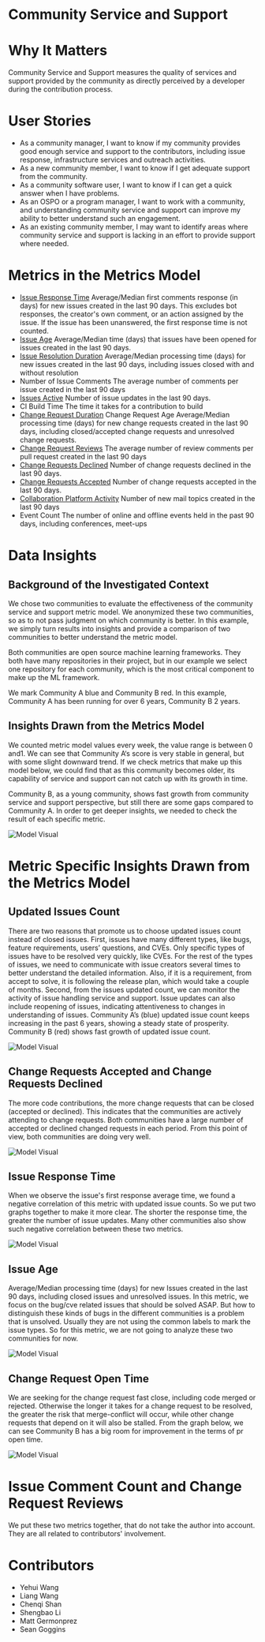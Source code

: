 # Community Service and Support

# Why It Matters
Community Service and Support measures the quality of services and support provided by the community as directly perceived by a developer during the contribution process.

# User Stories
- As a community manager, I want to know if my community provides good enough service and support to the contributors, including issue response, infrastructure services and outreach activities. 
- As a new community member, I want to know if I get adequate support from the community.
- As a community software user, I want to know if I can get a quick answer when I have problems. 
- As an OSPO or a program manager, I want to work with a community, and understanding community service and support can improve my ability to better understand such an engagement. 
- As an existing community member, I may want to identify areas where community service and support is lacking in an effort to provide support where needed. 

# Metrics in the Metrics Model

- [Issue Response Time](https://chaoss.community/metric-issue-response-time/)
Average/Median first comments response (in days) for new issues created in the last 90 days. This excludes bot responses, the creator's own comment, or an action assigned by the issue. If the issue has been unanswered, the first response time is not counted.
- [Issue Age](https://chaoss.community/metric-issue-age/)
Average/Median time (days) that issues have been opened for issues created in the last 90 days. 
- [Issue Resolution Duration](https://chaoss.community/metric-issue-resolution-duration/)
Average/Median processing time (days) for new issues created in the last 90 days, including issues closed with and without resolution
- Number of Issue Comments
The average number of comments per issue created in the last 90 days
- [Issues Active](https://chaoss.community/metric-issues-active/)
Number of issue updates in the last 90 days.
- CI Build Time
The time it takes for a contribution to build
- [Change Request Duration](https://chaoss.community/metric-change-requests-duration/)
Change Request Age
Average/Median processing time (days) for new change requests created in the last 90 days, including closed/accepted change requests and unresolved change requests.
- [Change Request Reviews](https://chaoss.community/metric-change-request-reviews/)
The average number of review comments per pull request created in the last 90 days
- [Change Requests Declined](https://chaoss.community/metric-change-requests-declined/)
Number of change requests declined in the last 90 days.
- [Change Requests Accepted](https://chaoss.community/metric-change-requests-accepted/)
Number of change requests accepted in the last 90 days.
- [Collaboration Platform Activity](https://chaoss.community/metric-collaboration-platform-activity/)
Number of new mail topics created in the last 90 days
- Event Count
The number of online and offline events held in the past 90 days, including conferences, meet-ups

# Data Insights

## Background of the Investigated Context
We chose two communities to evaluate the effectiveness of the community service and support metric model. We anonymized these two communities, so as to not pass judgment on which community is better. In this example, we simply turn results into insights and provide a comparison of two communities to better understand the metric model.

Both communities are open source machine learning frameworks. They both have many repositories in their project, but in our example we select one repository for each community, which is the most critical component to make up the ML framework.  

We mark Community A blue and Community B red. In this example, Community A has been running for over 6 years, Community B 2 years.

## Insights Drawn from the Metrics Model
We counted metric model values every week, the value range is between 0 and1. We can see that Community A‘s score is very stable in general, but with some slight downward trend. If we check metrics that make up this model below, we could find that as this community becomes older, its capability of service and support can not catch up with its growth in time.  

Community B, as a young community, shows fast growth from community service and support perspective, but still there are some gaps compared to Community A. In order to get deeper insights, we needed to check the result of each specific metric.

![Model Visual](https://Holder1.png)

# Metric Specific Insights Drawn from the Metrics Model

## Updated Issues Count

There are two reasons that promote us to choose updated issues count instead of closed issues. First, issues have many different types, like bugs, feature requirements, users’ questions, and CVEs. Only specific types of issues have to be resolved very quickly, like CVEs. For the rest of the types of issues, we need to communicate with issue creators several times to better understand the detailed information. Also, if it is a requirement, from accept to solve, it is following the release plan, which would take a couple of months. Second, from the issues updated count, we can monitor the activity of issue handling service and support. Issue updates can also include reopening of issues, indicating attentiveness to changes in understanding of issues. Community A’s (blue) updated issue count keeps increasing in the past 6 years, showing a steady state of prosperity. Community B (red) shows fast growth of updated issue count. 

![Model Visual](https://Holder2.png)

## Change Requests Accepted and Change Requests Declined 
The more code contributions, the more change requests that can be  closed (accepted or declined). This indicates that the communities are actively attending to change requests. Both communities have a large number of accepted or declined changed requests in each period. From this point of view, both communities are doing very well.  

![Model Visual](https://Holder3.png)

## Issue Response Time  
When we observe the issue's first response average time, we found a negative correlation of this metric with updated issue counts. So we put two graphs together to make it more clear. The shorter the response time, the greater the number of issue updates. Many other communities also show such negative correlation between these two metrics. 

![Model Visual](https://Holder4.png)

## Issue Age
Average/Median processing time (days) for new Issues created in the last 90 days, including closed issues and unresolved issues. In this metric, we focus on the bug/cve related issues that should be solved ASAP. But how to distinguish these kinds of bugs in the different communities is a problem that is unsolved. Usually they are not using the common labels to mark the issue types. So for this metric, we are not going to analyze these two communities for now. 

![Model Visual](https://Holder5.png)

## Change Request Open Time
We are seeking for the change request fast close, including code merged or rejected. Otherwise the longer it takes for a change request to be resolved, the greater the risk that merge-conflict will occur, while other change requests that depend on it will also be stalled. From the graph below, we can see Community B has a big room for improvement in the terms of pr open time. 

![Model Visual](https://Holder6.png)

# Issue Comment Count and Change Request Reviews
We put these two metrics together, that do not take the author into account. They are all related to contributors' involvement.


# Contributors
- Yehui Wang
- Liang Wang
- Chenqi Shan 
- Shengbao Li
- Matt Germonprez
- Sean Goggins
